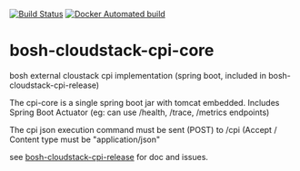 [![Build Status](https://travis-ci.org/cloudfoundry-community/bosh-cloudstack-cpi-core.png)](https://travis-ci.org/cloudfoundry-community/bosh-cloudstack-cpi-core)
[![Docker Automated build](https://img.shields.io/docker/automated/jrottenberg/ffmpeg.svg)]()

# bosh-cloudstack-cpi-core
bosh external cloustack cpi implementation (spring boot, included in bosh-cloudstack-cpi-release)

The cpi-core is a single spring boot jar with tomcat embedded.
Includes Spring Boot Actuator (eg: can use /health, /trace, /metrics endpoints)

The cpi json execution command must be sent (POST) to /cpi (Accept / Content type must be "application/json"


see [bosh-cloudstack-cpi-release](https://github.com/cloudfoundry-community/bosh-cloudstack-cpi-release) for doc and issues.
